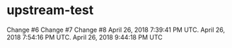 # upstream-test
Change #6
Change #7
Change #8
April 26, 2018 7:39:41 PM UTC.
April 26, 2018 7:54:16 PM UTC.
April 26, 2018 9:44:18 PM UTC
